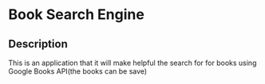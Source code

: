 # Book Search Engine

## Description

This is an application that it will make helpful the search for for books using Google Books API(the books can be save)